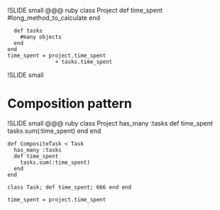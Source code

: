 !SLIDE small
    @@@ ruby
    class Project
      def time_spent
        #long_method_to_calculate
      end

      def tasks
        #many objects
      end
    end
    time_spent = project.time_spent 
                   + tasks.time_spent
!SLIDE small
# Composition pattern

!SLIDE small
    @@@ ruby
    class Project
      has_many :tasks
      def time_spent
        tasks.sum(:time_spent)
      end
    end

    def CompositeTask < Task
      has_many :tasks
      def time_spent
        tasks.sum(:time_spent)
      end
    end

    class Task; def time_spent; 666 end end

    time_spent = project.time_spent
